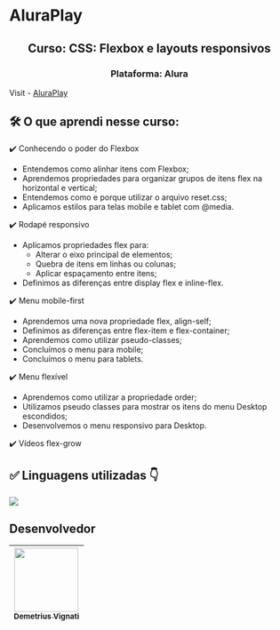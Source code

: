 # AluraPlay

<h2 align="center">Curso: CSS: Flexbox e layouts responsivos</h2>
<h3 align="center">Plataforma: Alura</h3>

Visit - [AluraPlay](https://www.google.com)

<!-- <img width="960" alt="Imagem do site" src="https://github.com/demetriusvas/robotron-2000/blob/77ae8d47575f760ee186c18de86bcb9796d18995/img/screenshot-robotron-2000.png"> -->

## 🛠️ O que aprendi nesse curso:

:heavy_check_mark: Conhecendo o poder do Flexbox

* Entendemos como alinhar itens com Flexbox;
* Aprendemos propriedades para organizar grupos de itens flex na horizontal e vertical;
* Entendemos como e porque utilizar o arquivo reset.css;
* Aplicamos estilos para telas mobile e tablet com @media.

:heavy_check_mark: Rodapé responsivo

* Aplicamos propriedades flex para:
  * Alterar o eixo principal de elementos;
  * Quebra de itens em linhas ou colunas;
  * Aplicar espaçamento entre itens;
* Definimos as diferenças entre display flex e inline-flex.

:heavy_check_mark: Menu mobile-first

* Aprendemos uma nova propriedade flex, align-self;
* Definimos as diferenças entre flex-item e flex-container;
* Aprendemos como utilizar pseudo-classes;
* Concluímos o menu para mobile;
* Concluímos o menu para tablets.

:heavy_check_mark: Menu flexível

* Aprendemos como utilizar a propriedade order;
* Utilizamos pseudo classes para mostrar os itens do menu Desktop escondidos;
* Desenvolvemos o menu responsivo para Desktop.

:heavy_check_mark: Vídeos flex-grow


## ✅ Linguagens utilizadas 👇

<p align="left">
  <a href="#">
    <img src="https://skillicons.dev/icons?i=html,css" />
  </a>
</p>



## Desenvolvedor

| [<img src="https://avatars.githubusercontent.com/u/22012261?s=400&v=4" width=115><br><sub>Demetrius Vignati</sub>](https://github.com/demetriusvas) |
| :---: |
